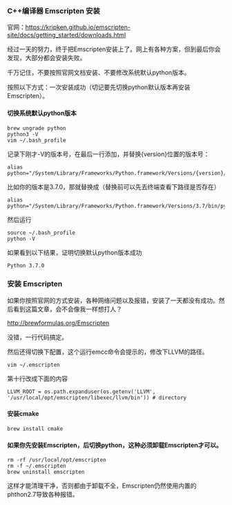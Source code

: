 ### C++编译器 Emscripten 安装

官网：https://kripken.github.io/emscripten-site/docs/getting_started/downloads.html

经过一天的努力，终于把Emscripten安装上了。网上有各种方案，但到最后你会发现，大部分都会安装失败。

千万记住，不要按照官网文档安装、不要修改系统默认python版本。

按照以下方式：一次安装成功（切记要先切换python默认版本再安装Emscripten）。

#### 切换系统默认python版本
```shell
brew ungrade python
python3 -V
vim ~/.bash_profile
```

记录下刚才-V的版本号，在最后一行添加，并替换{version}位置的版本号：

```
alias python="/System/Library/Frameworks/Python.framework/Versions/{version}/bin/python{version}"
```

比如你的版本是3.7.0，那就替换成（替换前可以先去终端查看下路径是否存在）

```
alias python="/System/Library/Frameworks/Python.framework/Versions/3.7/bin/python3.7"
```

然后运行

```
source ~/.bash_profile
python -V
```

如果看到以下结果，证明切换默认python版本成功
```
Python 3.7.0
```

### 安装 Emscripten
如果你按照官网的方式安装，各种网络问题以及报错，安装了一天都没有成功。然后看到这篇文章，会不会像我一样想打人？

http://brewformulas.org/Emscripten

没错，一行代码搞定。

然后还得切换下配置，这个运行emcc命令会提示的，修改下LLVM的路径。

```
vim ~/.emscripten
```

第十行改成下面的内容

```
LLVM_ROOT = os.path.expanduser(os.getenv('LLVM', '/usr/local/opt/emscripten/libexec/llvm/bin')) # directory
```

#### 安装cmake

```
brew install cmake
```


#### 如果你先安装Emscripten，后切换python，这种必须卸载Emscripten才可以。

```
rm -rf /usr/local/opt/emscripten
rm -f ~/.emscripten
brew uninstall emscripten
```

这样才能清理干净，否则都由于卸载不全，Emscripten仍然使用内置的phthon2.7导致各种报错。